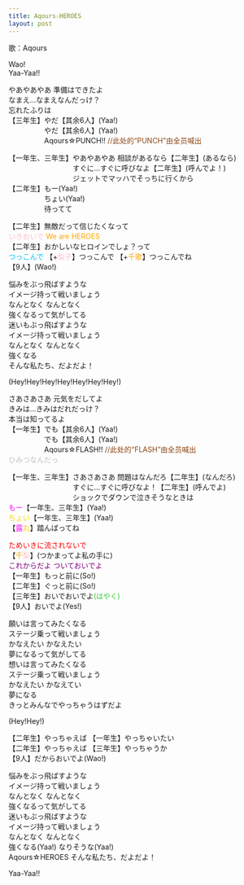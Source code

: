 ```yaml
---
title: Aqours☆HEROES
layout: post
---
```

歌：Aqours

<p>Wao!<br />
Yaa-Yaa!!</p>

<p>やあやあやあ 準備はできたよ<br />
なまえ…なまえなんだっけ？<br />
忘れたふりは<br />
【三年生】やだ【其余6人】(Yaa!)<br />
　　　　　やだ【其余6人】(Yaa!)<br />
　　　　　Aqours☆PUNCH!! <font color="saddlebrown">//此处的“PUNCH”由全员喊出</font></p>

<p>【一年生、三年生】やあやあやあ 相談があるなら【二年生】(あるなら)<br />
　　　　　　　　　すぐに…すぐに呼びなよ【二年生】(呼んでよ！)<br />
　　　　　　　　　ジェットでマッハでそっちに行くから<br />
【二年生】もー(Yaa!)<br />
　　　　　ちょい(Yaa!)<br />
　　　　　待ってて</p>

<p>【二年生】無敵だって信じたくなって<br />
<font color="pink">いきおいで</font> <font color="orange">We are HEROES</font><br />
【二年生】おかしいなヒロインでしょ？って<br />
<font color="deepskyblue">つっこんで</font> 【+<font color="pink">梨子</font>】つっこんで 【+<font color="orange">千歌</font>】つっこんでね<br />
【9人】(Wao!)</p>

<p>悩みをぶっ飛ばすような<br />
イメージ持って戦いましょう<br />
なんとなく なんとなく<br />
強くなるって気がしてる<br />
迷いもぶっ飛ばすような<br />
イメージ持って戦いましょう<br />
なんとなく なんとなく<br />
強くなる<br />
そんな私たち、だよだよ！</p>

<p>(Hey!Hey!Hey!Hey!Hey!Hey!Hey!)</p>

<p>さあさあさあ 元気をだしてよ<br />
きみは…きみはだれだっけ？<br />
本当は知ってるよ<br />
【一年生】でも【其余6人】(Yaa!)<br />
　　　　　でも【其余6人】(Yaa!)<br />
　　　　　Aqours☆FLASH!! <font color="saddlebrown">//此处的“FLASH”由全员喊出</font><br />
<font color="silver">ひみつなんだっ</font></p>

<p>【一年生、三年生】さあさあさあ 問題はなんだろ【二年生】(なんだろ)<br />
　　　　　　　　　すぐに…すぐに呼びなよ！【二年生】(呼んでよ)<br />
　　　　　　　　　ショックでダウンで泣きそうなときは<br />
<font color="magenta">もー</font>【一年生、三年生】(Yaa!)<br />
<font color="gold">ちょい</font>【一年生、三年生】(Yaa!)<br />
【<font color="magenta">露</font><font color="gold">丸</font>】踏んばってね</p>

<p><font color="red">ためいきに流されないで</font><br />
【<font color="orange">千</font><font color="pink">梨</font>】(つかまってよ私の手に)<br />
<font color="purple">これからだよ ついておいでよ</font><br />
【一年生】もっと前に(So!)<br />
【二年生】ぐっと前に(So!)<br />
【三年生】おいでおいでよ<font color="limegreen">(はやく)</font><br />
【9人】おいでよ(Yes!)</p>

<p>願いは言ってみたくなる<br />
ステージ乗って戦いましょう<br />
かなえたい かなえたい<br />
夢になるって気がしてる<br />
想いは言ってみたくなる<br />
ステージ乗って戦いましょう<br />
かなえたい かなえてい<br />
夢になる<br />
きっとみんなでやっちゃうはずだよ</p>

<p>(Hey!Hey!)</p>

<p>【二年生】やっちゃえば 【一年生】やっちゃいたい<br />
【二年生】やっちゃえば 【三年生】やっちゃうか<br />
【9人】だからおいでよ(Wao!)</p>

<p>悩みをぶっ飛ばすような<br />
イメージ持って戦いましょう<br />
なんとなく なんとなく<br />
強くなるって気がしてる<br />
迷いもぶっ飛ばすような<br />
イメージ持って戦いましょう<br />
なんとなく なんとなく<br />
強くなる(Yaa!) なりそうな(Yaa!)<br />
Aqours☆HEROES そんな私たち、だよだよ！</p>

<p>Yaa-Yaa!!</p>